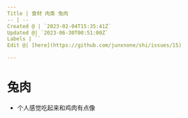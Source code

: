```yaml
---
Title | 食材 肉类 兔肉
-- | --
Created @ | `2023-02-04T15:35:41Z`
Updated @| `2023-06-30T00:51:00Z`
Labels | ``
Edit @| [here](https://github.com/junxnone/shi/issues/15)

---
```

# 兔肉
- 个人感觉吃起来和鸡肉有点像


